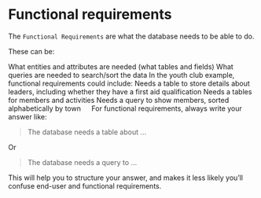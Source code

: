 # Functional requirements

The `Functional Requirements` are what the database needs to be able to do. 

These can be:

What entities and attributes are needed (what tables and fields)
What queries are needed to search/sort the data
In the youth club example, functional requirements could include:
Needs a table to store details about leaders, including whether they have a first aid qualification
Needs a tables for members and activities
Needs a query to show members, sorted alphabetically by town
 
For functional requirements, always write your answer like:

> The database needs a table about …

Or

> The database needs a query to ...

This will help you to structure your answer, and makes it less likely you’ll confuse end-user and functional requirements.
